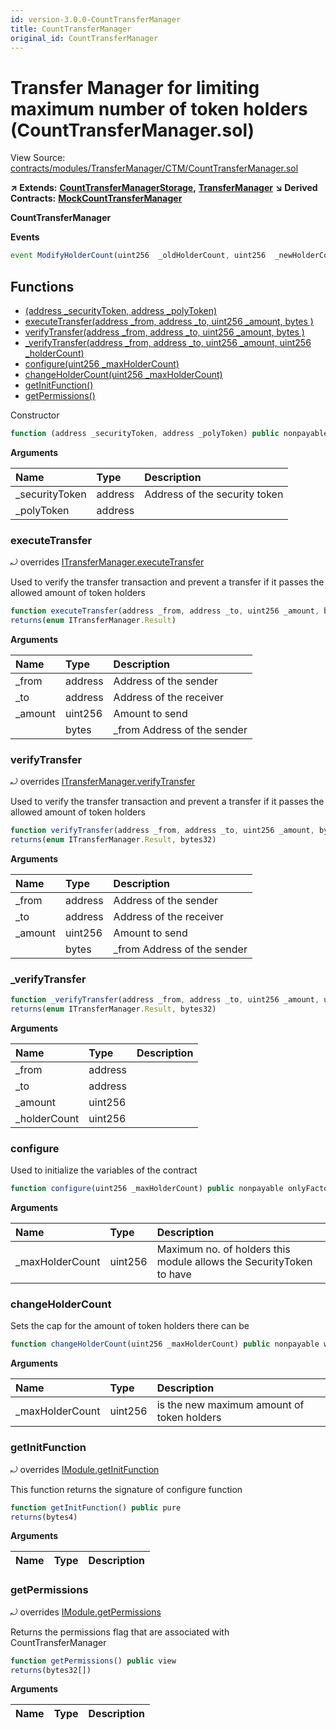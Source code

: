 ```yaml
---
id: version-3.0.0-CountTransferManager
title: CountTransferManager
original_id: CountTransferManager
---
```


# Transfer Manager for limiting maximum number of token holders \(CountTransferManager.sol\)

View Source: [contracts/modules/TransferManager/CTM/CountTransferManager.sol](https://github.com/remon-nashid/polymath-core/tree/0c5593835be9dcec69d8de5b12eb17bc7cd77adc/contracts/modules/TransferManager/CTM/CountTransferManager.sol)

**↗ Extends:** [**CountTransferManagerStorage**](counttransfermanagerstorage.md)**,** [**TransferManager**](transfermanager.md) **↘ Derived Contracts:** [**MockCountTransferManager**](mockcounttransfermanager.md)

**CountTransferManager**

**Events**

```javascript
event ModifyHolderCount(uint256  _oldHolderCount, uint256  _newHolderCount);
```

## Functions

* [\(address \_securityToken, address \_polyToken\)](counttransfermanager.md)
* [executeTransfer\(address \_from, address \_to, uint256 \_amount, bytes \)](counttransfermanager.md#executetransfer)
* [verifyTransfer\(address \_from, address \_to, uint256 \_amount, bytes \)](counttransfermanager.md#verifytransfer)
* [\_verifyTransfer\(address \_from, address \_to, uint256 \_amount, uint256 \_holderCount\)](counttransfermanager.md#_verifytransfer)
* [configure\(uint256 \_maxHolderCount\)](counttransfermanager.md#configure)
* [changeHolderCount\(uint256 \_maxHolderCount\)](counttransfermanager.md#changeholdercount)
* [getInitFunction\(\)](counttransfermanager.md#getinitfunction)
* [getPermissions\(\)](counttransfermanager.md#getpermissions)

Constructor

```javascript
function (address _securityToken, address _polyToken) public nonpayable Module
```

**Arguments**

| Name | Type | Description |
| :--- | :--- | :--- |
| \_securityToken | address | Address of the security token |
| \_polyToken | address |  |

### executeTransfer

⤾ overrides [ITransferManager.executeTransfer](itransfermanager.md#executetransfer)

Used to verify the transfer transaction and prevent a transfer if it passes the allowed amount of token holders

```javascript
function executeTransfer(address _from, address _to, uint256 _amount, bytes ) external nonpayable
returns(enum ITransferManager.Result)
```

**Arguments**

| Name | Type | Description |
| :--- | :--- | :--- |
| \_from | address | Address of the sender |
| \_to | address | Address of the receiver |
| \_amount | uint256 | Amount to send |
|  | bytes | \_from Address of the sender |

### verifyTransfer

⤾ overrides [ITransferManager.verifyTransfer](itransfermanager.md#verifytransfer)

Used to verify the transfer transaction and prevent a transfer if it passes the allowed amount of token holders

```javascript
function verifyTransfer(address _from, address _to, uint256 _amount, bytes ) public view
returns(enum ITransferManager.Result, bytes32)
```

**Arguments**

| Name | Type | Description |
| :--- | :--- | :--- |
| \_from | address | Address of the sender |
| \_to | address | Address of the receiver |
| \_amount | uint256 | Amount to send |
|  | bytes | \_from Address of the sender |

### \_verifyTransfer

```javascript
function _verifyTransfer(address _from, address _to, uint256 _amount, uint256 _holderCount) internal view
returns(enum ITransferManager.Result, bytes32)
```

**Arguments**

| Name | Type | Description |
| :--- | :--- | :--- |
| \_from | address |  |
| \_to | address |  |
| \_amount | uint256 |  |
| \_holderCount | uint256 |  |

### configure

Used to initialize the variables of the contract

```javascript
function configure(uint256 _maxHolderCount) public nonpayable onlyFactory
```

**Arguments**

| Name | Type | Description |
| :--- | :--- | :--- |
| \_maxHolderCount | uint256 | Maximum no. of holders this module allows the SecurityToken to have |

### changeHolderCount

Sets the cap for the amount of token holders there can be

```javascript
function changeHolderCount(uint256 _maxHolderCount) public nonpayable withPerm
```

**Arguments**

| Name | Type | Description |
| :--- | :--- | :--- |
| \_maxHolderCount | uint256 | is the new maximum amount of token holders |

### getInitFunction

⤾ overrides [IModule.getInitFunction](imodule.md#getinitfunction)

This function returns the signature of configure function

```javascript
function getInitFunction() public pure
returns(bytes4)
```

**Arguments**

| Name | Type | Description |
| :--- | :--- | :--- |


### getPermissions

⤾ overrides [IModule.getPermissions](imodule.md#getpermissions)

Returns the permissions flag that are associated with CountTransferManager

```javascript
function getPermissions() public view
returns(bytes32[])
```

**Arguments**

| Name | Type | Description |
| :--- | :--- | :--- |


